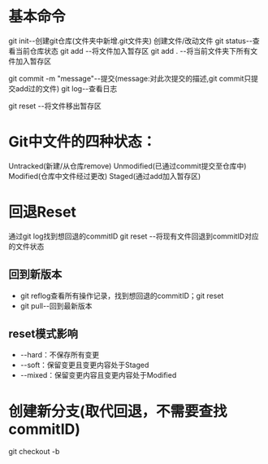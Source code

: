 # 基本命令
git init--创建git仓库(文件夹中新增.git文件夹)
创建文件/改动文件
git status--查看当前仓库状态
git add <filename>--将文件加入暂存区
git add . --将当前文件夹下所有文件加入暂存区

git commit -m "message"--提交(message:对此次提交的描述,git commit只提交add过的文件)
git log--查看日志

git reset <filename>--将文件移出暂存区

# Git中文件的四种状态：
Untracked(新建/从仓库remove)
Unmodified(已通过commit提交至仓库中)
Modified(仓库中文件经过更改)
Staged(通过add加入暂存区)

# 回退Reset
通过git log找到想回退的commitID
git reset <commitID>--将现有文件回退到commitID对应的文件状态
## 回到新版本
* git reflog查看所有操作记录，找到想回退的commitID；git reset <commitID>
* git pull--回到最新版本
## reset模式影响
* --hard：不保存所有变更
* --soft：保留变更且变更内容处于Staged
* --mixed：保留变更内容且变更内容处于Modified

# 创建新分支(取代回退，不需要查找commitID)
git checkout -b <name> <template>(name：新分支的名字；template:模板，默认当前分支为模板）
git checkout master--切换回主分支
git branch --查看所有分支(高亮的条目表示当前所处的分支)

# 合并merge
git merge <branchName> --合并分支的变更
## 例：在1.0.0分支上,小A、小B分别开发,主管C负责合并
* 小A：在1.0.0分支上通过git checkout -b bc-a创建”bc-a“分支；在此分支下进行工作，add、commit提交
* 小B：在1.0.0分支上通过git checkout -b bc-b创建”bc-b“分支；在此分支下进行工作，add、commit提交
* C主管：在1.0.0分支上，通过git merge bc-a合并小A的代码（此时内容更新），通过git merge bc-b合并小B的代码（内容再次更新），（产生冲突，解决冲突），add、commit提交

# 远程仓库Remote
远程仓库作为中央仓库管理所有分支



